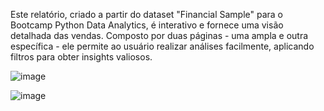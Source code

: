 Este relatório, criado a partir do dataset "Financial Sample" para o Bootcamp Python Data Analytics, é interativo e fornece uma visão detalhada das vendas.
Composto por duas páginas - uma ampla e outra específica - ele permite ao usuário realizar análises facilmente, aplicando filtros para obter insights valiosos.



![image](https://github.com/caiquemorais/Report-Financials/assets/35573220/7b152341-12f2-472b-ae38-2494ef532ed9)

![image](https://github.com/caiquemorais/Report-Financials/assets/35573220/542262db-f6b8-40ab-ae4a-9736a56f9e4c)
